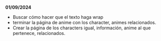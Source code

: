 **01/09/2024**

- Buscar cómo hacer que el texto haga wrap
- terminar la página de anime con los character, animes relacionados.
- Crear la página de los characters igual, información, anime al que pertenece, relacionados.